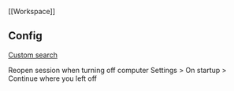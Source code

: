 [[Workspace]]

## Config
[Custom search](https://www.howtogeek.com/714040/how-to-fix-and-use-custom-searches-keywords-in-google-chrome/)

Reopen session when turning off computer
Settings > On startup > Continue where you left off
